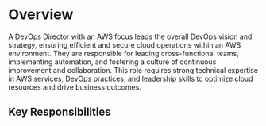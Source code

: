 # Overview

A DevOps Director with an AWS focus leads the overall DevOps vision and strategy, ensuring efficient and secure cloud operations within an AWS environment. They are responsible for leading cross-functional teams, implementing automation, and fostering a culture of continuous improvement and collaboration. This role requires strong technical expertise in AWS services, DevOps practices, and leadership skills to optimize cloud resources and drive business outcomes. 


## Key Responsibilities
